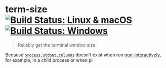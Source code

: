 # term-size [![Build Status: Linux & macOS](https://travis-ci.org/sindresorhus/term-size.svg?branch=master)](https://travis-ci.org/sindresorhus/term-size) [![Build Status: Windows](https://ci.appveyor.com/api/projects/status/c3tydg6uedsk0bob/branch/master?svg=true)](https://ci.appveyor.com/project/sindresorhus/term-size/branch/master)

> Reliably get the terminal window size

Because [`process.stdout.columns`](https://nodejs.org/api/tty.html#tty_writestream_columns) doesn't exist when run [non-interactively](http://www.tldp.org/LDP/abs/html/intandnonint.html), for example, in a child process or when pi